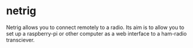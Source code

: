 # netrig

Netrig allows you to connect remotely to a radio. 
Its aim is to allow you to set up a raspberry-pi or other computer as a web interface to a ham-radio transciever. 
